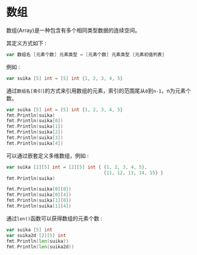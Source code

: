 # 数组
数组(Array)是一种包含有多个相同类型数据的连续空间。  

其定义方式如下 :  
```Go
var 数组名 [元素个数] 元素类型 = [元素个数] 元素类型 {元素初值列表}
```

例如 :  
```Go
var suika [5] int = [5] int {1, 2, 3, 4, 5}
```

通过`数组名[索引]`的方式来引用数组的元素，索引的范围尾从`0`到`n-1`，n为元素个数。
```Go
var suika [5] int = [5] int {1, 2, 3, 4, 5}
fmt.Println(suika)
fmt.Println(suika[0])
fmt.Println(suika[1])
fmt.Println(suika[2])
fmt.Println(suika[3])
fmt.Println(suika[4])
```

可以通过嵌套定义多维数组，例如 :  
```Go
var suika [2][5] int = [2][5] int { {1, 2, 3, 4, 5},
                                    {11, 12, 13, 14, 15} }
fmt.Println(suika)

fmt.Println(suika[0][0])
fmt.Println(suika[0][4])
fmt.Println(suika[1][0])
fmt.Println(suika[1][4])
```

通过`len()`函数可以获得数组的元素个数 :  
```Go
var suika [5] int
var suika2d [2][5] int
fmt.Println(len(suika))
fmt.Println(len(suika2d))
```